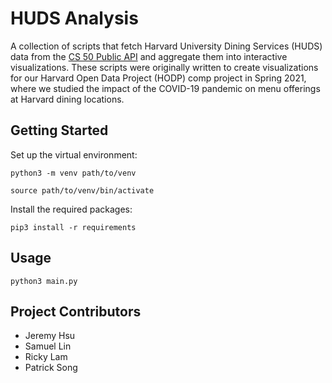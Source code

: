 # HUDS Analysis

A collection of scripts that fetch Harvard University Dining Services (HUDS)
data from the [CS 50 Public API](https://cs50.readthedocs.io/api/dining/) and
aggregate them into interactive visualizations. These scripts were originally
written to create visualizations for our Harvard Open Data Project (HODP) comp
project in Spring 2021, where we studied the impact of the COVID-19 pandemic
on menu offerings at Harvard dining locations.

## Getting Started
Set up the virtual environment:
```
python3 -m venv path/to/venv

source path/to/venv/bin/activate
```

Install the required packages:
```
pip3 install -r requirements
```
## Usage
```
python3 main.py
```

## Project Contributors
- Jeremy Hsu
- Samuel Lin
- Ricky Lam
- Patrick Song
